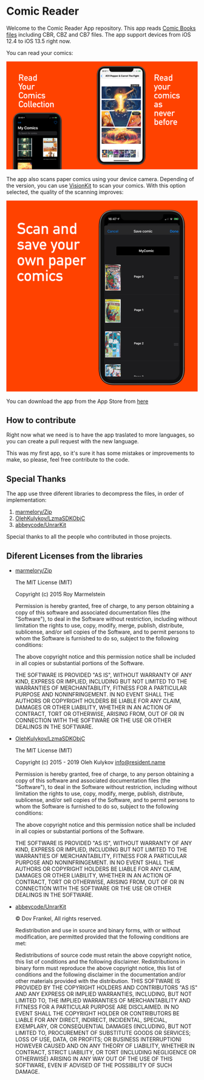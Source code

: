 # Comic Reader

Welcome to the Comic Reader App repository. This app reads [Comic Books files](https://en.wikipedia.org/wiki/Comic_book_archive) including CBR, CBZ and CB7 files. The app support devices from iOS 12.4 to iOS 13.5 right now.

You can read your comics:

![FirstImage](AppStore1.png)

The app also scans paper comics using your device camera. Depending of the version, you can use [VisionKit](https://developer.apple.com/documentation/visionkit) to scan your comics. With this option selected, the quality of the scanning improves:

![SecondImage](AppStore2.png)

You can download the app from the App Store from [here](https://apps.apple.com/us/app/id1522310540)

## How to contribute

Right now what we need is to have the app traslated to more languages, so you can create a pull request with the new language.

This was my first app, so it's sure it has some mistakes or improvements to make, so please, feel free contribute to the code.

## Special Thanks

The app use three diferent libraries to decompress the files, in order of implementation:

1. [marmelory/Zip](https://github.com/marmelroy/Zip)
2. [OlehKulykov/LzmaSDKObjC](https://github.com/OlehKulykov/LzmaSDKObjC)
3. [abbeycode/UnrarKit](https://github.com/abbeycode/UnrarKit)

Special thanks to all the people who contributed in those projects.


## Diferent Licenses from the libraries
- [marmelory/Zip](https://github.com/marmelroy/Zip)

    The MIT License (MIT)

    Copyright (c) 2015 Roy Marmelstein

    Permission is hereby granted, free of charge, to any person obtaining a copy
    of this software and associated documentation files (the "Software"), to deal
    in the Software without restriction, including without limitation the rights
    to use, copy, modify, merge, publish, distribute, sublicense, and/or sell
    copies of the Software, and to permit persons to whom the Software is
    furnished to do so, subject to the following conditions:

    The above copyright notice and this permission notice shall be included in all
    copies or substantial portions of the Software.

    THE SOFTWARE IS PROVIDED "AS IS", WITHOUT WARRANTY OF ANY KIND, EXPRESS OR
    IMPLIED, INCLUDING BUT NOT LIMITED TO THE WARRANTIES OF MERCHANTABILITY,
    FITNESS FOR A PARTICULAR PURPOSE AND NONINFRINGEMENT. IN NO EVENT SHALL THE
    AUTHORS OR COPYRIGHT HOLDERS BE LIABLE FOR ANY CLAIM, DAMAGES OR OTHER
    LIABILITY, WHETHER IN AN ACTION OF CONTRACT, TORT OR OTHERWISE, ARISING FROM,
    OUT OF OR IN CONNECTION WITH THE SOFTWARE OR THE USE OR OTHER DEALINGS IN THE
    SOFTWARE.

- [OlehKulykov/LzmaSDKObjC](https://github.com/OlehKulykov/LzmaSDKObjC)

    The MIT License (MIT)

    Copyright (c) 2015 - 2019 Oleh Kulykov <info@resident.name>

    Permission is hereby granted, free of charge, to any person obtaining a copy
    of this software and associated documentation files (the "Software"), to deal
    in the Software without restriction, including without limitation the rights
    to use, copy, modify, merge, publish, distribute, sublicense, and/or sell
    copies of the Software, and to permit persons to whom the Software is
    furnished to do so, subject to the following conditions:

    The above copyright notice and this permission notice shall be included in all
    copies or substantial portions of the Software.

    THE SOFTWARE IS PROVIDED "AS IS", WITHOUT WARRANTY OF ANY KIND, EXPRESS OR
    IMPLIED, INCLUDING BUT NOT LIMITED TO THE WARRANTIES OF MERCHANTABILITY,
    FITNESS FOR A PARTICULAR PURPOSE AND NONINFRINGEMENT. IN NO EVENT SHALL THE
    AUTHORS OR COPYRIGHT HOLDERS BE LIABLE FOR ANY CLAIM, DAMAGES OR OTHER
    LIABILITY, WHETHER IN AN ACTION OF CONTRACT, TORT OR OTHERWISE, ARISING FROM,
    OUT OF OR IN CONNECTION WITH THE SOFTWARE OR THE USE OR OTHER DEALINGS IN THE
    SOFTWARE.

- [abbeycode/UnrarKit](https://github.com/abbeycode/UnrarKit)
 
    © Dov Frankel, All rights reserved.

    Redistribution and use in source and binary forms, with or without modification, are permitted provided that the following conditions are met:

    Redistributions of source code must retain the above copyright notice, this list of conditions and the following disclaimer. Redistributions in binary form must reproduce the above copyright notice, this list of conditions and the following disclaimer in the documentation and/or other materials provided with the distribution. THIS SOFTWARE IS PROVIDED BY THE COPYRIGHT HOLDERS AND CONTRIBUTORS "AS IS" AND ANY EXPRESS OR IMPLIED WARRANTIES, INCLUDING, BUT NOT LIMITED TO, THE IMPLIED WARRANTIES OF MERCHANTABILITY AND FITNESS FOR A PARTICULAR PURPOSE ARE DISCLAIMED. IN NO EVENT SHALL THE COPYRIGHT HOLDER OR CONTRIBUTORS BE LIABLE FOR ANY DIRECT, INDIRECT, INCIDENTAL, SPECIAL, EXEMPLARY, OR CONSEQUENTIAL DAMAGES (INCLUDING, BUT NOT LIMITED TO, PROCUREMENT OF SUBSTITUTE GOODS OR SERVICES; LOSS OF USE, DATA, OR PROFITS; OR BUSINESS INTERRUPTION) HOWEVER CAUSED AND ON ANY THEORY OF LIABILITY, WHETHER IN CONTRACT, STRICT LIABILITY, OR TORT (INCLUDING NEGLIGENCE OR OTHERWISE) ARISING IN ANY WAY OUT OF THE USE OF THIS SOFTWARE, EVEN IF ADVISED OF THE POSSIBILITY OF SUCH DAMAGE.
